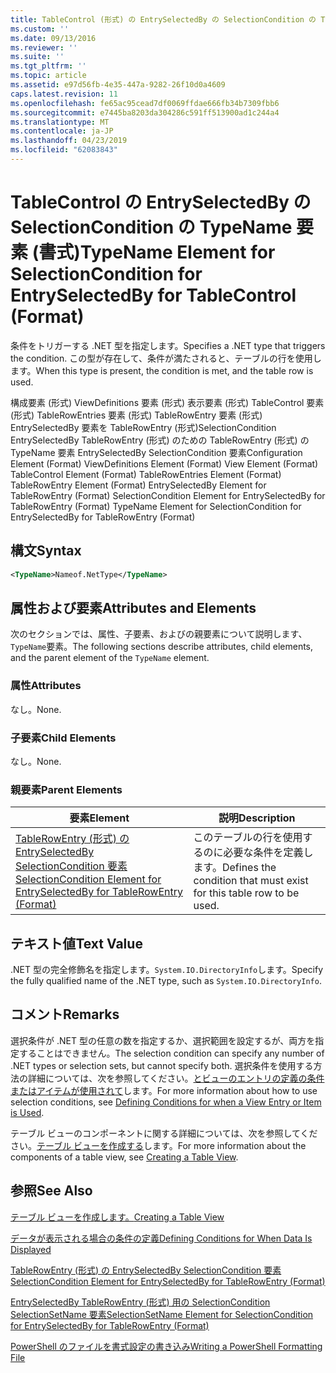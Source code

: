 ```yaml
---
title: TableControl (形式) の EntrySelectedBy の SelectionCondition の TypeName 要素 |Microsoft Docs
ms.custom: ''
ms.date: 09/13/2016
ms.reviewer: ''
ms.suite: ''
ms.tgt_pltfrm: ''
ms.topic: article
ms.assetid: e97d56fb-4e35-447a-9282-26f10d0a4609
caps.latest.revision: 11
ms.openlocfilehash: fe65ac95cead7df0069ffdae666fb34b7309fbb6
ms.sourcegitcommit: e7445ba8203da304286c591ff513900ad1c244a4
ms.translationtype: MT
ms.contentlocale: ja-JP
ms.lasthandoff: 04/23/2019
ms.locfileid: "62083843"
---
```

# <a name="typename-element-for-selectioncondition-for-entryselectedby-for-tablecontrol-format"></a><span data-ttu-id="4b4f4-102">TableControl の EntrySelectedBy の SelectionCondition の TypeName 要素 (書式)</span><span class="sxs-lookup"><span data-stu-id="4b4f4-102">TypeName Element for SelectionCondition for EntrySelectedBy for TableControl (Format)</span></span>

<span data-ttu-id="4b4f4-103">条件をトリガーする .NET 型を指定します。</span><span class="sxs-lookup"><span data-stu-id="4b4f4-103">Specifies a .NET type that triggers the condition.</span></span> <span data-ttu-id="4b4f4-104">この型が存在して、条件が満たされると、テーブルの行を使用します。</span><span class="sxs-lookup"><span data-stu-id="4b4f4-104">When this type is present, the condition is met, and the table row is used.</span></span>

<span data-ttu-id="4b4f4-105">構成要素 (形式) ViewDefinitions 要素 (形式) 表示要素 (形式) TableControl 要素 (形式) TableRowEntries 要素 (形式) TableRowEntry 要素 (形式) EntrySelectedBy 要素を TableRowEntry (形式)SelectionCondition EntrySelectedBy TableRowEntry (形式) のための TableRowEntry (形式) の TypeName 要素 EntrySelectedBy SelectionCondition 要素</span><span class="sxs-lookup"><span data-stu-id="4b4f4-105">Configuration Element (Format) ViewDefinitions Element (Format) View Element (Format) TableControl Element (Format) TableRowEntries Element (Format) TableRowEntry Element (Format) EntrySelectedBy Element for TableRowEntry (Format) SelectionCondition Element for EntrySelectedBy for TableRowEntry (Format) TypeName Element for SelectionCondition for EntrySelectedBy for TableRowEntry (Format)</span></span>

## <a name="syntax"></a><span data-ttu-id="4b4f4-106">構文</span><span class="sxs-lookup"><span data-stu-id="4b4f4-106">Syntax</span></span>

```xml
<TypeName>Nameof.NetType</TypeName>
```

## <a name="attributes-and-elements"></a><span data-ttu-id="4b4f4-107">属性および要素</span><span class="sxs-lookup"><span data-stu-id="4b4f4-107">Attributes and Elements</span></span>

<span data-ttu-id="4b4f4-108">次のセクションでは、属性、子要素、およびの親要素について説明します、`TypeName`要素。</span><span class="sxs-lookup"><span data-stu-id="4b4f4-108">The following sections describe attributes, child elements, and the parent element of the `TypeName` element.</span></span>

### <a name="attributes"></a><span data-ttu-id="4b4f4-109">属性</span><span class="sxs-lookup"><span data-stu-id="4b4f4-109">Attributes</span></span>

<span data-ttu-id="4b4f4-110">なし。</span><span class="sxs-lookup"><span data-stu-id="4b4f4-110">None.</span></span>

### <a name="child-elements"></a><span data-ttu-id="4b4f4-111">子要素</span><span class="sxs-lookup"><span data-stu-id="4b4f4-111">Child Elements</span></span>

<span data-ttu-id="4b4f4-112">なし。</span><span class="sxs-lookup"><span data-stu-id="4b4f4-112">None.</span></span>

### <a name="parent-elements"></a><span data-ttu-id="4b4f4-113">親要素</span><span class="sxs-lookup"><span data-stu-id="4b4f4-113">Parent Elements</span></span>

|<span data-ttu-id="4b4f4-114">要素</span><span class="sxs-lookup"><span data-stu-id="4b4f4-114">Element</span></span>|<span data-ttu-id="4b4f4-115">説明</span><span class="sxs-lookup"><span data-stu-id="4b4f4-115">Description</span></span>|
|-------------|-----------------|
|[<span data-ttu-id="4b4f4-116">TableRowEntry (形式) の EntrySelectedBy SelectionCondition 要素</span><span class="sxs-lookup"><span data-stu-id="4b4f4-116">SelectionCondition Element for EntrySelectedBy for TableRowEntry (Format)</span></span>](./selectioncondition-element-for-entryselectedby-for-tablecontrol-format.md)|<span data-ttu-id="4b4f4-117">このテーブルの行を使用するのに必要な条件を定義します。</span><span class="sxs-lookup"><span data-stu-id="4b4f4-117">Defines the condition that must exist for this table row to be used.</span></span>|

## <a name="text-value"></a><span data-ttu-id="4b4f4-118">テキスト値</span><span class="sxs-lookup"><span data-stu-id="4b4f4-118">Text Value</span></span>

<span data-ttu-id="4b4f4-119">.NET 型の完全修飾名を指定します。`System.IO.DirectoryInfo`します。</span><span class="sxs-lookup"><span data-stu-id="4b4f4-119">Specify the fully qualified name of the .NET type, such as `System.IO.DirectoryInfo`.</span></span>

## <a name="remarks"></a><span data-ttu-id="4b4f4-120">コメント</span><span class="sxs-lookup"><span data-stu-id="4b4f4-120">Remarks</span></span>

<span data-ttu-id="4b4f4-121">選択条件が .NET 型の任意の数を指定するか、選択範囲を設定するが、両方を指定することはできません。</span><span class="sxs-lookup"><span data-stu-id="4b4f4-121">The selection condition can specify any number of .NET types or selection sets, but cannot specify both.</span></span> <span data-ttu-id="4b4f4-122">選択条件を使用する方法の詳細については、次を参照してください。[とビューのエントリの定義の条件またはアイテムが使用されて](./defining-conditions-for-displaying-data.md)します。</span><span class="sxs-lookup"><span data-stu-id="4b4f4-122">For more information about how to use selection conditions, see [Defining Conditions for when a View Entry or Item is Used](./defining-conditions-for-displaying-data.md).</span></span>

<span data-ttu-id="4b4f4-123">テーブル ビューのコンポーネントに関する詳細については、次を参照してください。[テーブル ビューを作成する](./creating-a-table-view.md)します。</span><span class="sxs-lookup"><span data-stu-id="4b4f4-123">For more information about the components of a table view, see [Creating a Table View](./creating-a-table-view.md).</span></span>

## <a name="see-also"></a><span data-ttu-id="4b4f4-124">参照</span><span class="sxs-lookup"><span data-stu-id="4b4f4-124">See Also</span></span>

[<span data-ttu-id="4b4f4-125">テーブル ビューを作成します。</span><span class="sxs-lookup"><span data-stu-id="4b4f4-125">Creating a Table View</span></span>](./creating-a-table-view.md)

[<span data-ttu-id="4b4f4-126">データが表示される場合の条件の定義</span><span class="sxs-lookup"><span data-stu-id="4b4f4-126">Defining Conditions for When Data Is Displayed</span></span>](./defining-conditions-for-displaying-data.md)

[<span data-ttu-id="4b4f4-127">TableRowEntry (形式) の EntrySelectedBy SelectionCondition 要素</span><span class="sxs-lookup"><span data-stu-id="4b4f4-127">SelectionCondition Element for EntrySelectedBy for TableRowEntry (Format)</span></span>](./selectioncondition-element-for-entryselectedby-for-tablecontrol-format.md)

[<span data-ttu-id="4b4f4-128">EntrySelectedBy TableRowEntry (形式) 用の SelectionCondition SelectionSetName 要素</span><span class="sxs-lookup"><span data-stu-id="4b4f4-128">SelectionSetName Element for SelectionCondition for EntrySelectedBy for TableRowEntry (Format)</span></span>](./selectionsetname-element-for-selectioncondition-for-entryselectedby-for-tablecontrol-format.md)

[<span data-ttu-id="4b4f4-129">PowerShell のファイルを書式設定の書き込み</span><span class="sxs-lookup"><span data-stu-id="4b4f4-129">Writing a PowerShell Formatting File</span></span>](./writing-a-powershell-formatting-file.md)
